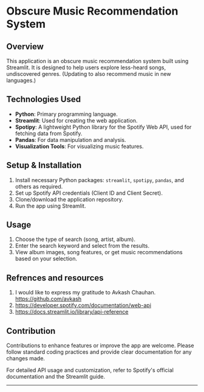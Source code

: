 # Obscure Music Recommendation System

## Overview
This application is an obscure music recommendation system built using Streamlit. It is designed to help users explore less-heard songs, undiscovered genres. (Updating to also recommend music in new languages.)

## Technologies Used
- **Python**: Primary programming language.
- **Streamlit**: Used for creating the web application.
- **Spotipy**: A lightweight Python library for the Spotify Web API, used for fetching data from Spotify.
- **Pandas**: For data manipulation and analysis.
- **Visualization Tools**: For visualizing music features.


## Setup & Installation
1. Install necessary Python packages: `streamlit`, `spotipy`, `pandas`, and others as required.
2. Set up Spotify API credentials (Client ID and Client Secret).
3. Clone/download the application repository.
4. Run the app using Streamlit.

## Usage
1. Choose the type of search (song, artist, album).
2. Enter the search keyword and select from the results.
3. View album images, song features, or get music recommendations based on your selection.

## Refrences and resources 
1. I would like to express my gratitude to Avkash Chauhan.  https://github.com/avkash
2. https://developer.spotify.com/documentation/web-api
3. https://docs.streamlit.io/library/api-reference

## Contribution 
Contributions to enhance features or improve the app are welcome. Please follow standard coding practices and provide clear documentation for any changes made.

For detailed API usage and customization, refer to Spotify's official documentation and the Streamlit guide. 

---
